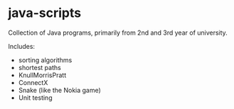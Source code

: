 # java-scripts
Collection of Java programs, primarily from 2nd and 3rd year of university.

Includes:
- sorting algorithms
- shortest paths
- KnullMorrisPratt
- ConnectX
- Snake (like the Nokia game)
- Unit testing
